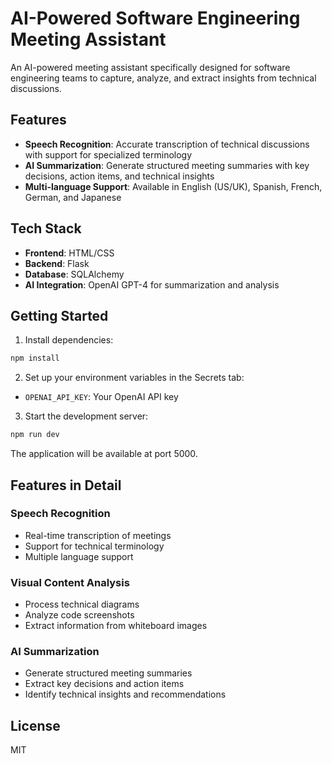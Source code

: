 # AI-Powered Software Engineering Meeting Assistant

An AI-powered meeting assistant specifically designed for software engineering teams to capture, analyze, and extract insights from technical discussions.

## Features

- **Speech Recognition**: Accurate transcription of technical discussions with support for specialized terminology
- **AI Summarization**: Generate structured meeting summaries with key decisions, action items, and technical insights
- **Multi-language Support**: Available in English (US/UK), Spanish, French, German, and Japanese

## Tech Stack

- **Frontend**: HTML/CSS
- **Backend**: Flask
- **Database**: SQLAlchemy
- **AI Integration**: OpenAI GPT-4 for summarization and analysis

## Getting Started

1. Install dependencies:
```bash
npm install
```

2. Set up your environment variables in the Secrets tab:
- `OPENAI_API_KEY`: Your OpenAI API key

3. Start the development server:
```bash
npm run dev
```

The application will be available at port 5000.

## Features in Detail

### Speech Recognition
- Real-time transcription of meetings
- Support for technical terminology
- Multiple language support

### Visual Content Analysis
- Process technical diagrams
- Analyze code screenshots
- Extract information from whiteboard images

### AI Summarization
- Generate structured meeting summaries
- Extract key decisions and action items
- Identify technical insights and recommendations

## License

MIT

